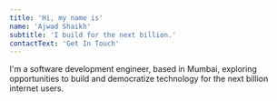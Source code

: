 ```yaml
---
title: 'Hi, my name is'
name: 'Ajwad Shaikh'
subtitle: 'I build for the next billion.'
contactText: 'Get In Touch'
---
```


I'm a software development engineer, based in Mumbai, exploring opportunities to build and democratize technology for the next billion internet users.
